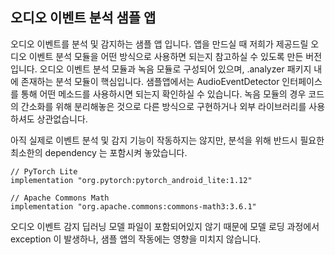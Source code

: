 ## 오디오 이벤트 분석 샘플 앱

오디오 이벤트를 분석 및 감지하는 샘플 앱 입니다.
앱을 만드실 때 저희가 제공드릴 오디오 이벤트 분석 모듈을 어떤 방식으로 사용하면 되는지 참고하실 수 있도록 만든 버전입니다.
오디오 이벤트 분석 모듈과 녹음 모듈로 구성되어 있으며, .analyzer 패키지 내에 존재하는 분석 모듈이 핵심입니다.
샘플앱에서는 AudioEventDetector 인터페이스를 통해 어떤 메소드를 사용하시면 되는지 확인하실 수 있습니다.
녹음 모듈의 경우 코드의 간소화를 위해 분리해놓은 것으로 다른 방식으로 구현하거나 외부 라이브러리를 사용하셔도 상관없습니다.

아직 실제로 이벤트 분석 및 감지 기능이 작동하지는 않지만, 분석을 위해 반드시 필요한 최소한의 dependency 는 포함시켜 놓았습니다.

```
// PyTorch Lite
implementation "org.pytorch:pytorch_android_lite:1.12"

// Apache Commons Math
implementation "org.apache.commons:commons-math3:3.6.1"
```

오디오 이벤트 감지 딥러닝 모델 파일이 포함되어있지 않기 때문에 모델 로딩 과정에서 exception 이 발생하나, 샘플 앱의 작동에는 영향을 미치지 않습니다.
